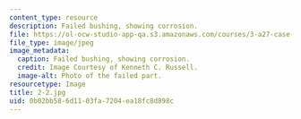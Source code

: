 ```yaml
---
content_type: resource
description: Failed bushing, showing corrosion.
file: https://ol-ocw-studio-app-qa.s3.amazonaws.com/courses/3-a27-case-studies-in-forensic-metallurgy-fall-2007/0b02bb586d1103fa7204ea18fc8d898c_2-2.jpg
file_type: image/jpeg
image_metadata:
  caption: Failed bushing, showing corrosion.
  credit: Image Courtesy of Kenneth C. Russell.
  image-alt: Photo of the failed part.
resourcetype: Image
title: 2-2.jpg
uid: 0b02bb58-6d11-03fa-7204-ea18fc8d898c
---
```

